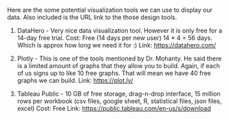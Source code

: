 Here are the some potential visualization tools we can use to display our data. Also included is the URL link to the those design tools. 

1. DataHero - Very nice data visualization tool. However it is only free for a 14-day free trial. 
Cost: Free (14 days per new user) 14 * 4 = 56 days. Which is approx how long we need it for :) 
Link: https://datahero.com/

2. Plotly - This is one of the tools mentioned by Dr. Mohanty. He said there is a limited amount of graphs that they allow you to build. Again, if each of us signs up to like 10 free graphs. That will mean we have 40 free graphs we can build. 
Link: https://plot.ly/

3. Tableau Public - 10 GB of free storage, drag-n-drop interface, 15 million rows per workbook (csv files, google sheet, R, statistical files, json files, excel) 
Cost: Free 
Link: https://public.tableau.com/en-us/s/download
